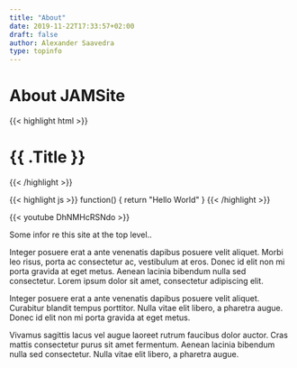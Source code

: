 ```yaml
---
title: "About"
date: 2019-11-22T17:33:57+02:00
draft: false
author: Alexander Saavedra
type: topinfo
---
```


# About JAMSite

{{< highlight html >}}
<h1 class="post-title" style="color:{{ $titleColor }};" >{{ .Title }}</h1>
<div class="post-line"></div>
{{< /highlight >}}

{{< highlight js >}}
function() {
  return "Hello World"
}
{{< /highlight >}}

{{< youtube DhNMHcRSNdo >}}

Some infor re this site at the top level..

Integer posuere erat a ante venenatis dapibus posuere velit aliquet. Morbi leo risus, porta ac consectetur ac, vestibulum at eros. Donec id elit non mi porta gravida at eget metus. Aenean lacinia bibendum nulla sed consectetur. Lorem ipsum dolor sit amet, consectetur adipiscing elit.

Integer posuere erat a ante venenatis dapibus posuere velit aliquet. Curabitur blandit tempus porttitor. Nulla vitae elit libero, a pharetra augue. Donec id elit non mi porta gravida at eget metus.

Vivamus sagittis lacus vel augue laoreet rutrum faucibus dolor auctor. Cras mattis consectetur purus sit amet fermentum. Aenean lacinia bibendum nulla sed consectetur. Nulla vitae elit libero, a pharetra augue.
